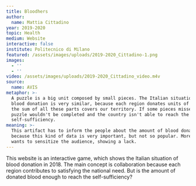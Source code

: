 ```yaml
---
title: Bloodhers
author:
  name: Mattia Cittadino
year: 2019-2020
topic: Health
medium: Website
interactive: false
institute: Politecnico di Milano
featured: /assets/images/uploads/2019-2020_Cittadino-1.png
images:
  - ''
  - ''
video: /assets/images/uploads/2019-2020_Cittadino_video.m4v
source:
  name: AVIS
metaphor: >-
  A puzzle is a big unit composed by small pieces. The Italian situation of
  blood donation is very similar, because each region donates units of blood and
  the sum of all these parts covers our territory. If some pieces missed, the
  puzzle wouldn't be completed and the country isn't able to reach the
  self-sufficiency. 
meaning: >-
  This artifact has to inform the people about the amount of blood donations,
  because this kind of data is very important, but not so popular. Moreover, it
  wants to sensitize the audience, showing a lack.
---
```

This website is an interactive game, which shows the Italian situation of blood donation in 2018. The main concept is collaboration because each region contributes to satisfying the national need. But is the amount of donated blood enough to reach the self-sufficiency?